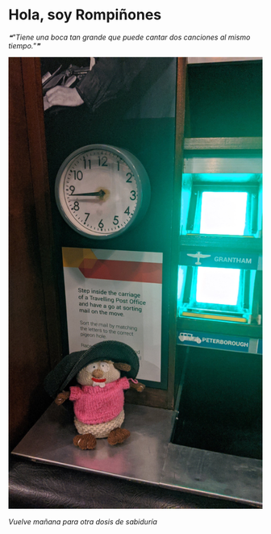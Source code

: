 # Hola, soy Rompiñones

<!--STARTS_HERE_QUOTE_README-->
<i>❝"Tiene una boca tan grande que puede cantar dos canciones al mismo tiempo."❞</i>
<!--ENDS_HERE_QUOTE_README-->

<!--START_SECTION:update_image-->
![alt text](https://raw.githubusercontent.com/focaalvarez/rompinones/main/.github/images/IMG_20220709_122855.jpg?raw=true)
<!--END_SECTION:update_image-->

*Vuelve mañana para otra dosis de sabiduría*
